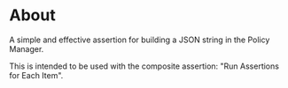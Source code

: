 # About

A simple and effective assertion for building a JSON string in the Policy Manager.

This is intended to be used with the composite assertion: "Run Assertions for Each Item".
